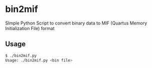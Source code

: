 # bin2mif
SImple Python Script to convert binary data to MIF (Quartus Memory Initialization File) format

## Usage

```sh
$ ./bin2mif.py 
Usage: ./bin2mif.py <bin file>
```
